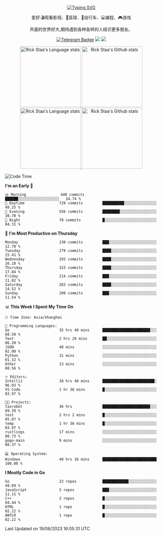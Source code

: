 <div align="center"> 

[![Typing SVG](https://readme-typing-svg.herokuapp.com?size=25&duration=2500&color=eeeeee&vCenter=true&width=200&height=40&lines=Hi+there+%F0%9F%91%8B%F0%9F%8F%BB;I'm+DanBai)](https://git.io/typing-svg)

爱好:🎬观看影视、🏀篮球、🚴自行车、💻编程、🎮游戏

外面的世界好大,期待遇到各种各样的人结识更多朋友。

[![Telegram Badge](https://img.shields.io/badge/-Telegram-blue?style=flat&logo=Telegram&logoColor=white)](https://t.me/danbai9420) 
[![](https://img.shields.io/badge/-Blog-brightgreen?style=flat&logo=Blogger&logoColor=white)](https://p00q.cn)
[![](https://img.shields.io/badge/-Email-red?style=flat&logo=Mail.Ru&logoColor=white)](mailto:danbai@88.com)
</div>

<!-- Light Mode -->
<div align="center"> 
<a href="https://github.com/anuraghazra/github-readme-stats#gh-light-mode-only">
<img height=200 src="https://github-readme-stats.vercel.app/api/top-langs/?username=danbai225&layout=compact&langs_count=10&hide_border=1&role=OWNER,COLLABORATOR#gh-light-mode-only" alt="Rick Staa's Language stats" />
</a>
<a href="https://github.com/anuraghazra/github-readme-stats#gh-light-mode-only">
<img height=200 src="https://github-readme-stats.vercel.app/api?username=danbai225&show_icons=true&count_private=true&line_height=28&hide_border=1&include_all_commits=true&card_width=450&role=OWNER,COLLABORATOR&exclude_repo=github-readme-stats#gh-light-mode-only" alt="Rick Staa's Github stats" />
</a>
</div>

<!-- Dark Mode -->
<div align="center"> 
<a href="https://github.com/anuraghazra/github-readme-stats#gh-dark-mode-only">
<img height=200 src="https://github-readme-stats.vercel.app/api/top-langs/?username=danbai225&layout=compact&langs_count=10&hide_border=1&role=OWNER,COLLABORATOR&theme=github_dark#gh-dark-mode-only" alt="Rick Staa's Language stats" />
</a>
<a href="https://github.com/anuraghazra/github-readme-stats#gh-dark-mode-only">
<img height=200 src="https://github-readme-stats.vercel.app/api?username=danbai225&show_icons=true&count_private=true&line_height=28&hide_border=1&include_all_commits=true&card_width=450&role=OWNER,COLLABORATOR&exclude_repo=github-readme-stats&theme=github_dark#gh-dark-mode-only" alt="Rick Staa's Github stats" />
</a>
</div>

<!--START_SECTION:waka-->
![Code Time](http://img.shields.io/badge/Code%20Time-462%20hrs%2042%20mins-blue)

**I'm an Early 🐤** 

```text
🌞 Morning                448 commits         ██████░░░░░░░░░░░░░░░░░░░   24.74 % 
🌆 Daytime                729 commits         ██████████░░░░░░░░░░░░░░░   40.25 % 
🌃 Evening                556 commits         ████████░░░░░░░░░░░░░░░░░   30.70 % 
🌙 Night                  78 commits          █░░░░░░░░░░░░░░░░░░░░░░░░   04.31 % 
```
📅 **I'm Most Productive on Thursday** 

```text
Monday                   230 commits         ███░░░░░░░░░░░░░░░░░░░░░░   12.70 % 
Tuesday                  279 commits         ████░░░░░░░░░░░░░░░░░░░░░   15.41 % 
Wednesday                293 commits         ████░░░░░░░░░░░░░░░░░░░░░   16.18 % 
Thursday                 323 commits         ████░░░░░░░░░░░░░░░░░░░░░   17.84 % 
Friday                   214 commits         ███░░░░░░░░░░░░░░░░░░░░░░   11.82 % 
Saturday                 263 commits         ████░░░░░░░░░░░░░░░░░░░░░   14.52 % 
Sunday                   209 commits         ███░░░░░░░░░░░░░░░░░░░░░░   11.54 % 
```


📊 **This Week I Spent My Time On** 

```text
🕑︎ Time Zone: Asia/Shanghai

💬 Programming Languages: 
Go                       35 hrs 40 mins      ██████████████████████░░░   88.58 % 
Text                     2 hrs 29 mins       ██░░░░░░░░░░░░░░░░░░░░░░░   06.20 % 
JSON                     48 mins             ░░░░░░░░░░░░░░░░░░░░░░░░░   02.00 % 
Python                   31 mins             ░░░░░░░░░░░░░░░░░░░░░░░░░   01.32 % 
Other                    13 mins             ░░░░░░░░░░░░░░░░░░░░░░░░░   00.56 % 

🔥 Editors: 
IntelliJ                 38 hrs 40 mins      ████████████████████████░   96.03 % 
VS Code                  1 hr 36 mins        █░░░░░░░░░░░░░░░░░░░░░░░░   03.97 % 

🐱‍💻 Projects: 
taxrobot                 36 hrs              ██████████████████████░░░   89.39 % 
test                     2 hrs 2 mins        █░░░░░░░░░░░░░░░░░░░░░░░░   05.07 % 
temp                     1 hr 36 mins        █░░░░░░░░░░░░░░░░░░░░░░░░   03.97 % 
rustlings                17 mins             ░░░░░░░░░░░░░░░░░░░░░░░░░   00.73 % 
gogo-main                9 mins              ░░░░░░░░░░░░░░░░░░░░░░░░░   00.37 % 

💻 Operating System: 
Windows                  40 hrs 16 mins      █████████████████████████   100.00 % 
```

**I Mostly Code in Go** 

```text
Go                       22 repos            ████████████░░░░░░░░░░░░░   48.89 % 
JavaScript               5 repos             ███░░░░░░░░░░░░░░░░░░░░░░   11.11 % 
C++                      2 repos             █░░░░░░░░░░░░░░░░░░░░░░░░   04.44 % 
HTML                     1 repo              █░░░░░░░░░░░░░░░░░░░░░░░░   02.22 % 
ANTLR                    1 repo              █░░░░░░░░░░░░░░░░░░░░░░░░   02.22 % 
```




 Last Updated on 19/06/2023 16:05:31 UTC
<!--END_SECTION:waka-->
